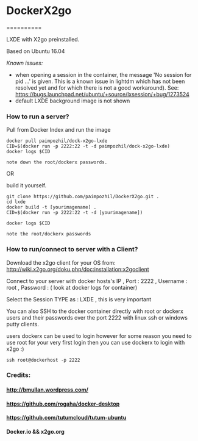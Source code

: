 
# DockerX2go 
==========

LXDE with X2go preinstalled.

Based on Ubuntu 16.04

_Known issues:_
- when opening a session in the container, the message 'No session for pid ...'  is given. 
  This is a known issue in lightdm which has not been resolved yet and for which there is not a good workaround).
  See: https://bugs.launchpad.net/ubuntu/+source/lxsession/+bug/1273524
- default LXDE background image is not shown
  
### How to run a server?

Pull from Docker Index and run the image

```
docker pull paimpozhil/dock-x2go-lxde
CID=$(docker run -p 2222:22 -t -d paimpozhil/dock-x2go-lxde)
docker logs $CID

note down the root/dockerx passwords.
```

OR

build it yourself.

```
git clone https://github.com/paimpozhil/DockerX2go.git .
cd lxde
docker build -t [yourimagename] .
CID=$(docker run -p 2222:22 -t -d [yourimagename])

docker logs $CID

note the root/dockerx passwords
```


### How to run/connect to server with a Client?

Download the x2go client for your OS from:
http://wiki.x2go.org/doku.php/doc:installation:x2goclient

Connect to your server with docker hosts's IP , Port : 2222 , Username : root , Password : ( look at docker logs for container)

Select the Session TYPE as : LXDE , this is very important

You can also SSH to the docker container directly with root or dockerx users and their passwords over the port 2222 with linux ssh or windows putty clients.

users dockerx can be used to login however for some reason you need to use root for your very first login then you can use dockerx to login with x2go :)

```
ssh root@dockerhost -p 2222
```

### Credits:

#### http://bmullan.wordpress.com/
#### https://github.com/rogaha/docker-desktop
#### https://github.com/tutumcloud/tutum-ubuntu

#### Docker.io && x2go.org
